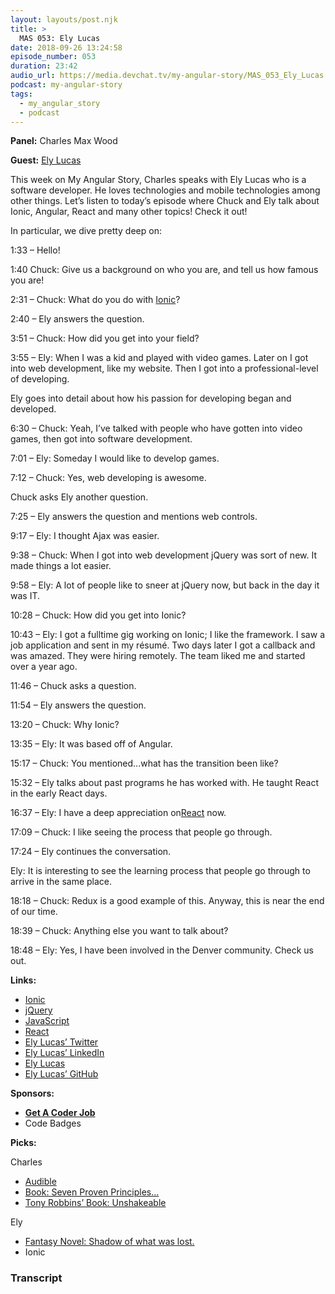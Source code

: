 ```yaml
---
layout: layouts/post.njk
title: >
  MAS 053: Ely Lucas
date: 2018-09-26 13:24:58
episode_number: 053
duration: 23:42
audio_url: https://media.devchat.tv/my-angular-story/MAS_053_Ely_Lucas.mp3
podcast: my-angular-story
tags:
  - my_angular_story
  - podcast
---
```


**Panel:** Charles Max Wood

**Guest:** [Ely Lucas](https://twitter.com/brooks_forsyth)

This week on My Angular Story, Charles speaks with Ely Lucas who is a software developer. He loves technologies and mobile technologies among other things. Let’s listen to today’s episode where Chuck and Ely talk about Ionic, Angular, React and many other topics! Check it out!

In particular, we dive pretty deep on:

1:33 – Hello!

1:40 Chuck: Give us a background on who you are, and tell us how famous you are!

2:31 – Chuck: What do you do with [Ionic](https://ionicframework.com/developers)?

2:40 – Ely answers the question.

3:51 – Chuck: How did you get into your field?

3:55 – Ely: When I was a kid and played with video games. Later on I got into web development, like my website. Then I got into a professional-level of developing.

Ely goes into detail about how his passion for developing began and developed.

6:30 – Chuck: Yeah, I’ve talked with people who have gotten into video games, then got into software development.

7:01 – Ely: Someday I would like to develop games.

7:12 – Chuck: Yes, web developing is awesome.

Chuck asks Ely another question.

7:25 – Ely answers the question and mentions web controls.

9:17 – Ely: I thought Ajax was easier.

9:38 – Chuck: When I got into web development jQuery was sort of new. It made things a lot easier.

9:58 – Ely: A lot of people like to sneer at jQuery now, but back in the day it was IT.

10:28 – Chuck: How did you get into Ionic?

10:43 – Ely: I got a fulltime gig working on Ionic; I like the framework. I saw a job application and sent in my résumé. Two days later I got a callback and was amazed. They were hiring remotely. The team liked me and started over a year ago.

11:46 – Chuck asks a question.

11:54 – Ely answers the question.

13:20 – Chuck: Why Ionic?

13:35 – Ely: It was based off of Angular.

15:17 – Chuck: You mentioned...what has the transition been like?

15:32 – Ely talks about past programs he has worked with. He taught React in the early React days.

16:37 – Ely: I have a deep appreciation on[React](https://reactjs.org) now.

17:09 – Chuck: I like seeing the process that people go through.

17:24 – Ely continues the conversation.

Ely: It is interesting to see the learning process that people go through to arrive in the same place.

18:18 – Chuck: Redux is a good example of this. Anyway, this is near the end of our time.

18:39 – Chuck: Anything else you want to talk about?

18:48 – Ely: Yes, I have been involved in the Denver community. Check us out.

**Links:**

- [Ionic](https://ionicframework.com/developers)
- [jQuery](https://jquery.com)
- [JavaScript](https://www.google.com/search?client=safari&rls=en&q=javascript&ie=UTF-8&oe=UTF-8)
- [React](https://reactjs.org)
- [Ely Lucas’ Twitter](https://twitter.com/elylucas?lang=en)
- [Ely Lucas’ LinkedIn](https://www.linkedin.com/in/elylucas)
- [Ely Lucas](http://angulardenver.com/speakers/ely-lucas)
- [Ely Lucas’ GitHub](https://github.com/elylucas)

**Sponsors:**

- [**Get A Coder Job**](https://devchat.tv/get-a-coder-job/)
- Code Badges

**Picks:**

Charles

- [Audible](https://www.audible.com/ep/2book?source_code=GO1GB12606261890I9&device=d&cvosrc=ppc.google.audible&cvo_campaign=1530879010&cvo_crid=290595887404&Matchtype=e&gclid=EAIaIQobChMI3K2Y56jS3QIVErbACh2qugONEAAYASAAEgKBMvD_BwE&gclsrc=aw.ds)
- [Book: Seven Proven Principles...](https://www.amazon.com/Scale-Seven-Proven-Principles-Business/dp/1591847249)
- [Tony Robbins’ Book: Unshakeable](https://www.amazon.com/Unshakeable-Your-Guide-Financial-Freedom/dp/1471164934)

Ely

- [Fantasy Novel: Shadow of what was lost.](https://www.barnesandnoble.com/w/the-shadow-of-what-was-lost-james-islington/1120140256#/)
- Ionic

### Transcript

